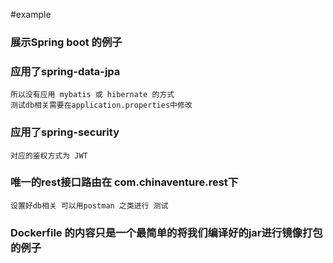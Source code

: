 #example
### 展示Spring boot 的例子
### 应用了spring-data-jpa
    所以没有应用 mybatis 或 hibernate 的方式
    测试db相关需要在application.properties中修改
### 应用了spring-security
    对应的鉴权方式为 JWT
### 唯一的rest接口路由在 com.chinaventure.rest下
    设置好db相关 可以用postman 之类进行 测试

### Dockerfile 的内容只是一个最简单的将我们编译好的jar进行镜像打包的例子